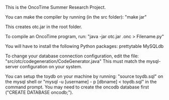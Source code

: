 This is the OncoTime Summer Research Project. 

You can make the compiler by running (in the src folder):
"make jar"

This creates otc.jar in the root folder.

To compile an OncoTime program, run:
"java -jar otc.jar <Filename>.onc > Filename.py"

You will have to install the following Python packages:
prettytable
MySQLdb

To change your database connection configuration, edit the file:
"src/otc/codegeneration/CodeGenerator.java"
This must match the mysql-server configuration on your system.

You can setup the toydb on your machine by running:
"source toydb.sql" on the mysql shell or
"mysql -u [username] - p   [dbname] < toydb.sql" in the command prompt.
You may need to create the oncodb database first ("CREATE DATABASE oncodb;").




